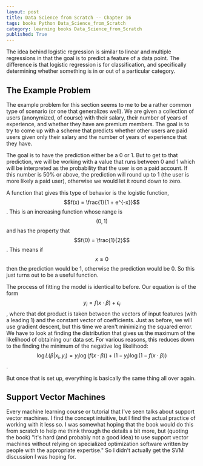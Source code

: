 ```yaml
---
layout: post
title: Data Science from Scratch -- Chapter 16
tags: books Python Data_Science_from_Scratch
category: learning books Data_Science_from_Scratch
published: True
---
```


The idea behind logistic regression is similar to linear and multiple regressions in that the goal is to predict a feature of a data point. The difference is that logistic regression is for classification, and specifically determining whether something is in or out of a particular category.

## The Example Problem

The example problem for this section seems to me to be a rather common type of scenario (or one that generalizes well). We are given a collection of users (anonymized, of course) with their salary, their number of years of experience, and whether they have are premium members. The goal is to try to come up with a scheme that predicts whether other users are paid users given only their salary and the number of years of experience that they have.

The goal is to have the prediction either be a 0 or 1. But to get to that prediction, we will be working with a value that runs between 0 and 1 which will be interpreted as the probability that the user is on a paid account. If this number is 50% or above, the prediction will round up to 1 (the user is more likely a paid user), otherwise we would let it round down to zero.

A function that gives this type of behavior is the logistic function, $$f(x) = \frac{1}{1 + e^{-x}}$$. This is an increasing function whose range is $$(0,1)$$ and has the property that $$f(0) = \frac{1}{2}$$. This means if $$x \geq 0$$ then the prediction would be 1, otherwise the prediction would be 0. So this just turns out to be a useful function.

The process of fitting the model is identical to before. Our equation is of the form $$y_i = f(x \cdot \beta) + \epsilon_i$$, where that dot product is taken between the vectors of input features (with a leading 1) and the constant vector of coefficients. Just as before, we will use gradient descent, but this time we aren't minimizing the squared error. We have to look at finding the distribution that gives us the maximum of the likelihood of obtaining our data set. For various reasons, this reduces down to the finding the minimum of the negative log likelihood: $$\log L (\beta | x_i, y_i)  = y_i \log( f(x \cdot \beta) ) + (1 - y_i) \log( 1 - f(x \cdot \beta) )$$.

But once that is set up, everything is basically the same thing all over again.

## Support Vector Machines

Every machine learning course or tutorial that I've seen talks about support vector machines. I find the concept intuitive, but I find the actual practice of working with it less so. I was somewhat hoping that the book would do this from scratch to help me think through the details a bit more, but (quoting the book) "it's hard (and probably not a good idea) to use support vector machines without relying on specialized optimization software written by people with the appropriate expertise." So I didn't actually get the SVM discussion I was hoping for.
